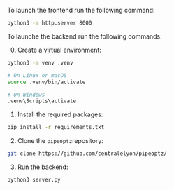 


To launch the frontend run the following command:

```bash
python3 -m http.server 8000
```

To launche the backend run the following commands:


0. Create a virtual environment:
 
```bash
python3 -m venv .venv
```
```bash
# On Linux or macOS
source .venv/bin/activate

# On Windows
.venv\Scripts\activate
```

1. Install the required packages:

```bash
pip install -r requirements.txt
```

2. Clone the `pipeoptz`repository:

```bash
git clone https://github.com/centralelyon/pipeoptz/
````

3. Run the backend:

```bash
python3 server.py
```

